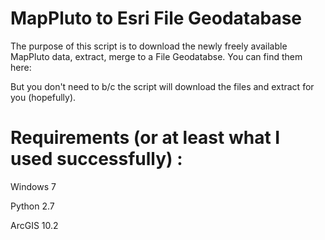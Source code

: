 MapPluto to Esri File Geodatabase
================

The purpose of this script is to download the newly freely available MapPluto data, extract, merge to a File Geodatabse.
You can find them here:

But you don't need to b/c the script will download the files and extract for you (hopefully). 

Requirements (or at least what I used successfully) :
=============

Windows 7

Python 2.7

ArcGIS 10.2

